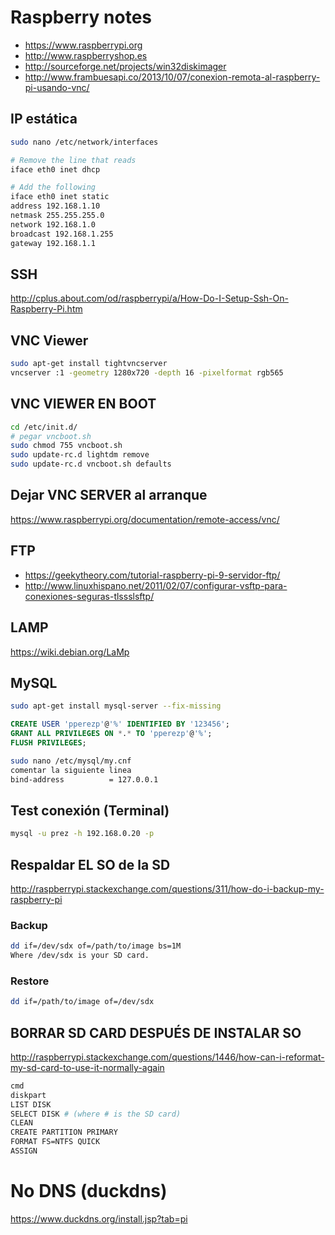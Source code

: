 # Raspberry notes

- https://www.raspberrypi.org
- http://www.raspberryshop.es
- http://sourceforge.net/projects/win32diskimager
- http://www.frambuesapi.co/2013/10/07/conexion-remota-al-raspberry-pi-usando-vnc/


## IP estática
```bash
sudo nano /etc/network/interfaces

# Remove the line that reads
iface eth0 inet dhcp

# Add the following
iface eth0 inet static
address 192.168.1.10
netmask 255.255.255.0
network 192.168.1.0
broadcast 192.168.1.255
gateway 192.168.1.1
```

## SSH
http://cplus.about.com/od/raspberrypi/a/How-Do-I-Setup-Ssh-On-Raspberry-Pi.htm

## VNC Viewer
```bash
sudo apt-get install tightvncserver
vncserver :1 -geometry 1280x720 -depth 16 -pixelformat rgb565
```

## VNC VIEWER EN BOOT
```bash
cd /etc/init.d/
# pegar vncboot.sh
sudo chmod 755 vncboot.sh
sudo update-rc.d lightdm remove
sudo update-rc.d vncboot.sh defaults
```
## Dejar VNC SERVER al arranque
https://www.raspberrypi.org/documentation/remote-access/vnc/

## FTP
- https://geekytheory.com/tutorial-raspberry-pi-9-servidor-ftp/
- http://www.linuxhispano.net/2011/02/07/configurar-vsftp-para-conexiones-seguras-tlssslsftp/

## LAMP
https://wiki.debian.org/LaMp

## MySQL
```bash
sudo apt-get install mysql-server --fix-missing
```

```sql
CREATE USER 'pperezp'@'%' IDENTIFIED BY '123456';
GRANT ALL PRIVILEGES ON *.* TO 'pperezp'@'%';
FLUSH PRIVILEGES;
```
```bash
sudo nano /etc/mysql/my.cnf
comentar la siguiente linea
bind-address          = 127.0.0.1
```

## Test conexión (Terminal)
```bash
mysql -u prez -h 192.168.0.20 -p
```

## Respaldar EL SO de la SD
http://raspberrypi.stackexchange.com/questions/311/how-do-i-backup-my-raspberry-pi

### Backup
```bash
dd if=/dev/sdx of=/path/to/image bs=1M
Where /dev/sdx is your SD card.
```

### Restore
```bash
dd if=/path/to/image of=/dev/sdx
```

## BORRAR SD CARD DESPUÉS DE INSTALAR SO
http://raspberrypi.stackexchange.com/questions/1446/how-can-i-reformat-my-sd-card-to-use-it-normally-again

```bash
cmd
diskpart
LIST DISK
SELECT DISK # (where # is the SD card)
CLEAN
CREATE PARTITION PRIMARY
FORMAT FS=NTFS QUICK
ASSIGN
```

# No DNS (duckdns)
https://www.duckdns.org/install.jsp?tab=pi 

